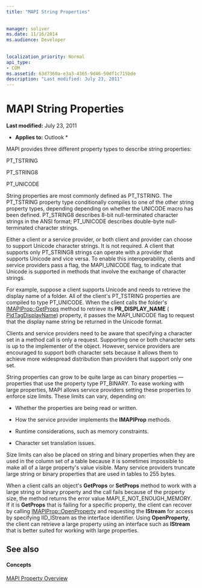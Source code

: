 ```yaml
---
title: "MAPI String Properties"
 
 
manager: soliver
ms.date: 11/16/2014
ms.audience: Developer
 
 
localization_priority: Normal
api_type:
- COM
ms.assetid: 63d7360a-e3a3-4365-9d46-50df1c715bde
description: "Last modified: July 23, 2011"
---
```


# MAPI String Properties

 **Last modified:** July 23, 2011 
  
 * **Applies to:** Outlook * 
  
MAPI provides three different property types to describe string properties:
  
PT_TSTRING
  
PT_STRING8
  
PT_UNICODE
  
String properties are most commonly defined as PT_TSTRING. The PT_TSTRING property type conditionally compiles to one of the other string property types, depending depending on whether the UNICODE macro has been defined. PT_STRING8 describes 8-bit null-terminated character strings in the ANSI format; PT_UNICODE describes double-byte null-terminated character strings. 
  
Either a client or a service provider, or both client and provider can choose to support Unicode character strings. It is not required. A client that supports only PT_STRING8 strings can operate with a provider that supports Unicode and vice versa. To enable this interoperability, clients and service providers pass a flag, the MAPI_UNICODE flag, to indicate that Unicode is supported in methods that involve the exchange of character strings. 
  
For example, suppose a client supports Unicode and needs to retrieve the display name of a folder. All of the client's PT_TSTRING properties are compiled to type PT_UNICODE. When the client calls the folder's [IMAPIProp::GetProps](imapiprop-getprops.md) method to retrieve its **PR_DISPLAY_NAME** ( [PidTagDisplayName](pidtagdisplayname-canonical-property.md)) property, it passes the MAPI_UNICODE flag to request that the display name string be returned in the Unicode format. 
  
Clients and service providers need to be aware that specifying a character set in a method call is only a request. Supporting one or both character sets is up to the implementer of the object. However, service providers are encouraged to support both character sets because it allows them to achieve more widespread distribution than providers that support only one set. 
  
String properties can grow to be quite large as can binary properties — properties that use the property type PT_BINARY. To ease working with large properties, MAPI allows service providers setting these properties to enforce size limits. These limits can vary, depending on:
  
- Whether the properties are being read or written.
    
- How the service provider implements the **IMAPIProp** methods. 
    
- Runtime considerations, such as memory constraints.
    
- Character set translation issues. 
    
Size limits can also be placed on string and binary properties when they are used in the column set of a table because it is sometimes impossible to make all of a large property's value visible. Many service providers truncate large string or binary properties that are used in tables to 255 bytes. 
  
When a client calls an object's **GetProps** or **SetProps** method to work with a large string or binary property and the call fails because of the property size, the method returns the error value MAPI_E_NOT_ENOUGH_MEMORY. If it is **GetProps** that is failing for a specific property, the client can recover by calling [IMAPIProp::OpenProperty](imapiprop-openproperty.md) and requesting the **IStream** for access by specifying IID_IStream as the interface identifier. Using **OpenProperty**, the client can retrieve a large property using an interface such as **IStream** that is better suited for working with large properties. 
  
## See also

#### Concepts

[MAPI Property Overview](mapi-property-overview.md)

